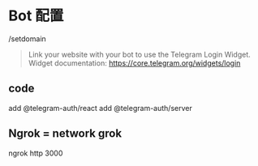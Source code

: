 
# Bot 配置

/setdomain

> Link your website with your bot to use the Telegram Login Widget. Widget documentation:
https://core.telegram.org/widgets/login


## code 

 add @telegram-auth/react
 add @telegram-auth/server


## Ngrok = network grok

ngrok http 3000

